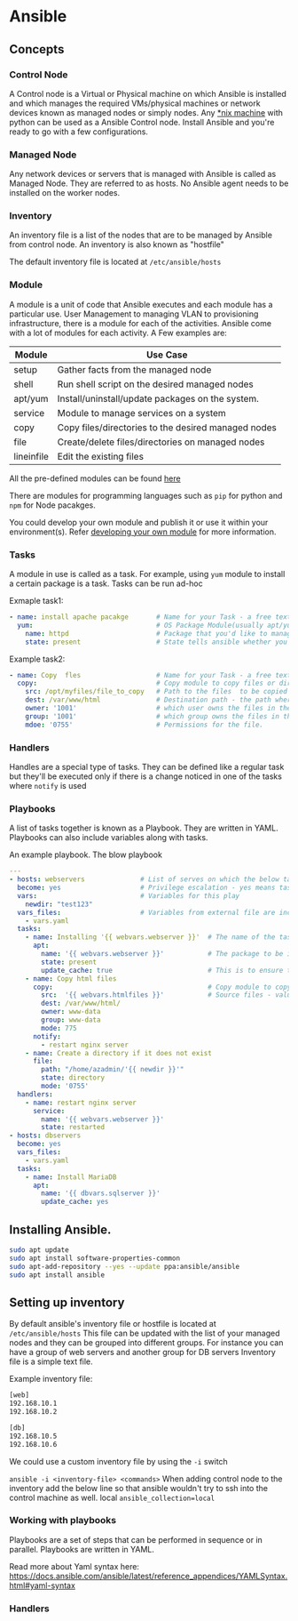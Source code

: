# Ansible

## Concepts

### Control Node

A Control node is a Virtual or Physical machine on which Ansible is installed and which manages the required VMs/physical machines or network devices known as managed nodes or simply nodes. 
Any [*nix machine](https://en.wikipedia.org/wiki/Unix-like) with python can be used as a Ansible Control node. Install Ansible and you're ready to go with a few configurations.

### Managed Node

Any network devices or servers that is managed with Ansible is called as Managed Node. They are referred to as hosts. No Ansible agent needs to be installed on the worker nodes.

### Inventory

An inventory file is a  list of the nodes that are to be managed by Ansible from control node. 
An inventory is also known as "hostfile"

The default inventory file is located at `/etc/ansible/hosts`

### Module
A module is a unit of code that Ansible executes and each module has a particular use.
User Management to managing VLAN to provisioning infrastructure, there is a module for each of the activities. 
Ansible come with a lot of modules for each activity. A Few examples are:

  
  |      Module        | Use Case              |
  |--------------------|-----------------------|
  | setup              | Gather facts from the managed node|
  | shell | Run shell script on the desired managed nodes| 
  | apt/yum| Install/uninstall/update packages on the system. |  
  |service |Module to manage services on a system |
  | copy |  Copy files/directories to the desired managed nodes | 
  | file | Create/delete files/directories on managed nodes | 
  |lineinfile | Edit the existing files |
  

All the pre-defined modules can be found [here](https://docs.ansible.com/ansible/2.9/modules/modules_by_category.html) 

There are modules for programming languages such as `pip` for python and `npm` for Node pacakges.

You could develop your own module and publish it or use it within your environment(s). Refer [developing your own module](https://docs.ansible.com/ansible/latest/dev_guide/developing_modules_general.html) for more information. 

### Tasks
A module in use is called as a task. 
For example, using `yum` module to install a certain package is a task.
Tasks can be run ad-hoc

Exmaple task1:

```yaml
- name: install apache pacakge       # Name for your Task - a free text field
  yum:                               # OS Package Module(usually apt/yum - depends on the operating system)
    name: httpd                      # Package that you'd like to manage with the yum module.
    state: present                   # State tells ansible whether you'd like to install/remove or update a package.
```

Example task2: 

```yaml
- name: Copy  fles                   # Name for your Task - a free text field
  copy:                              # Copy module to copy files or directories.
    src: /opt/myfiles/file_to_copy   # Path to the files  to be copied - usually this is a path on the controller node or a url
    dest: /var/www/html              # Destination path - the path where the files need to be placed on the managed nodes.
    owner: '1001'                    # which user owns the files in the nodes - User ID or usename can be specified
    group: '1001'                    # which group owns the files in the nodes - group ID or group name can be specified
    mdoe: '0755'                     # Permissions for the file.   
```


### Handlers 

Handles are a special type of tasks. They can be defined like a regular task but they'll be executed only if there is a change noticed in one of the tasks where `notify` is used 

### Playbooks

A list of tasks together is known as a Playbook. 
They are written in YAML.
Playbooks can also include variables along with tasks.



An example playbook. The blow playbook 

```yaml
---
- hosts: webservers              # List of serves on which the below tak
  become: yes                    # Privilege escalation - yes means tasks would be executed in sudo mode
  vars:                          # Variables for this play
    newdir: "test123"
  vars_files:                    # Variables from external file are included in this play.
    - vars.yaml
  tasks:
    - name: Installing '{{ webvars.webserver }}'  # The name of the task is dynamically generated. with the variables called 'webserver' which is a part of the variable group 'webvars' in vars.yaml file 
      apt:
        name: '{{ webvars.webserver }}'           # The package to be installed . The value is poplulated from the var 'webserver' which is part of the variable group 'webvars' in vars.yaml file 
        state: present
        update_cache: true                        # This is to ensure the sudo apt-get update is run before installing the packages. Not requried Redhat systems. 
    - name: Copy html files
      copy:                                       # Copy module to copy files from controller to the desired nodes. In this case, the desired nodes are 'webservers' in hosts file
        src:  '{{ webvars.htmlfiles }}'           # Source files - value is populated from the variable 'htmlfiles' under 'webvars' group in vars.yaml file 
        dest: /var/www/html/
        owner: www-data
        group: www-data
        mode: 775
      notify:
        - restart nginx server  
    - name: Create a directory if it does not exist
      file:
        path: "/home/azadmin/'{{ newdir }}'"
        state: directory
        mode: '0755'
  handlers:  
    - name: restart nginx server
      service:
        name: '{{ webvars.webserver }}'
        state: restarted
- hosts: dbservers
  become: yes
  vars_files:
    - vars.yaml
  tasks:
    - name: Install MariaDB
      apt: 
        name: '{{ dbvars.sqlserver }}'
        update_cache: yes
  ```





























## Installing Ansible.

```bash
sudo apt update
sudo apt install software-properties-common
sudo apt-add-repository --yes --update ppa:ansible/ansible
sudo apt install ansible
```

## Setting up inventory

By default ansible's inventory file or hostfile is located at `/etc/ansible/hosts`
This file can be updated with the list of your managed nodes and they can be grouped into different groups.
For instance you can have a group of web servers and another group for DB servers 
Inventory file is a simple text file. 

Example inventory file:

```bash
[web]
192.168.10.1
192.168.10.2

[db]
192.168.10.5
192.168.10.6
```

We could use a custom inventory file by using the `-i` switch

`ansible -i <inventory-file> <commands>`
When adding control node to the inventory add the below line so that ansible wouldn't try to ssh into the control machine as well.
local 
`ansible_collection=local` 



### Working with playbooks

Playbooks are a set of steps that can be performed in sequence or in parallel.
Playbooks are written in YAML.

Read more about Yaml syntax here: https://docs.ansible.com/ansible/latest/reference_appendices/YAMLSyntax.html#yaml-syntax

### Handlers

















